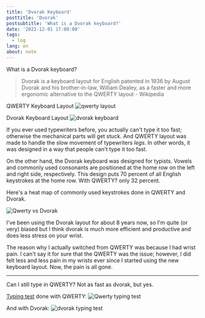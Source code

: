 ```yaml
---
title: 'Dvorak Keyboard'
posttitle: 'Dvorak'
postsubtitle: 'What is a Dvorak keyboard?'
date: '2022-12-01 17:00:00'
tags:
  - log
lang: en
about: note
---
```


What is a Dvorak keyboard?

> Dvorak is a keyboard layout for English patented in 1936 by August Dvorak and his brother-in-law, William Dealey, as a faster and more ergonomic alternative to the QWERTY layout - Wikipedia

QWERTY Keyboard Layout
![qwerty layout](/images/posts/note/dvorak/qwerty-layout.png)

Dvorak Keyboard Layout
![dvorak keyboard](/images/posts/note/dvorak/dvorak-layout.png)

If you ever used typewriters before, you actually can't type it too fast; otherwise the mechanical parts will get stuck. And QWERTY layout was made to handle the slow movement of typewriters _legs_. In other words, it was designed in a way that people can't type it too fast.

On the other hand, the Dvorak keyboard was designed for typists. Vowels and commonly used consonants are positioned at the home row on the left and right side, respectively. This design puts 70 percent of all English keystrokes at the home row. With QWERTY? only 32 percent.

Here's a heat map of commonly used keystrokes done in QWERTY and Dvorak.

![Qwerty vs Dvorak](/images/posts/note/dvorak/qwerty-vs-dvorak.jpg)

I've been using the Dvorak layout for about 8 years now, so I'm quite (or very) biased but I think dvorak is much more efficient and productive and does less stress on your wrist.

The reason why I actually switched from QWERTY was because I had wrist pain. I can't say it for sure that the QWERTY was the issue; however, I did felt less and less pain in my wrists ever since I started using the new keyboard layout. Now, the pain is all gone.

---

Can I still type in QWERTY? Not as fast as dvorak, but yes.

[Typing test](https://10fastfingers.com/typing-test/english) done with QWERTY:
![Qwerty typing test](/images/posts/note/dvorak/qwerty-typing-test.jpg)

And with Dvorak:
![dvorak typing test](/images/posts/note/dvorak/dvorak-typing-test.jpg)
